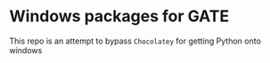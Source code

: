 # Windows packages for GATE

This repo is an attempt to bypass `Chocolatey` for getting Python onto windows
